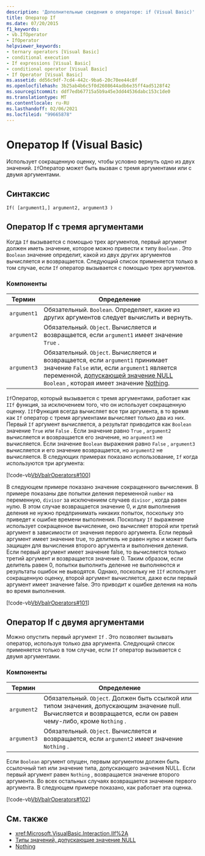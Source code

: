 ```yaml
---
description: 'Дополнительные сведения о операторе: if (Visual Basic)'
title: Оператор If
ms.date: 07/20/2015
f1_keywords:
- vb.IfOperator
- IfOperator
helpviewer_keywords:
- ternary operators [Visual Basic]
- conditional execution
- If expressions [Visual Basic]
- conditional operator [Visual Basic]
- If Operator [Visual Basic]
ms.assetid: dd56c9df-7cd4-442c-9ba6-20c70ee44c8f
ms.openlocfilehash: 3b25ab4b6c5f0d2608644adb6e35ff4ad5128f42
ms.sourcegitcommit: ddf7edb67715a5b9a45e3dd44536dabc153c1de0
ms.translationtype: MT
ms.contentlocale: ru-RU
ms.lasthandoff: 02/06/2021
ms.locfileid: "99665878"
---
```

# <a name="if-operator-visual-basic"></a>Оператор If (Visual Basic)

Использует сокращенную оценку, чтобы условно вернуть одно из двух значений. `If`Оператор может быть вызван с тремя аргументами или с двумя аргументами.

## <a name="syntax"></a>Синтаксис

```vb
If( [argument1,] argument2, argument3 )
```

## <a name="if-operator-called-with-three-arguments"></a>Оператор If с тремя аргументами

Когда `If` вызывается с помощью трех аргументов, первый аргумент должен иметь значение, которое можно привести к типу `Boolean` . Это `Boolean` значение определит, какой из двух других аргументов вычисляется и возвращается. Следующий список применяется только в том случае, если `If` оператор вызывается с помощью трех аргументов.

### <a name="parts"></a>Компоненты

|Термин|Определение|
|---|---|
|`argument1`|Обязательный. `Boolean`. Определяет, какие из других аргументов следует вычислить и вернуть.|
|`argument2`|Обязательный. `Object`. Вычисляется и возвращается, если `argument1` имеет значение `True` .|
|`argument3`|Обязательный. `Object`. Вычисляется и возвращается, если `argument1` принимает значение `False` или, если `argument1` является переменной, [допускающей значение NULL](../../programming-guide/language-features/data-types/nullable-value-types.md) `Boolean` , которая имеет значение [Nothing](../nothing.md).|

`If`Оператор, который вызывается с тремя аргументами, работает как `IIf` функция, за исключением того, что он использует сокращенную оценку. `IIf`Функция всегда вычисляет все три аргумента, в то время как `If` оператор с тремя аргументами вычисляет только два из них. Первый `If` аргумент вычисляется, а результат приводится как `Boolean` значение `True` или `False` . Если значение равно `True` , `argument2` вычисляется и возвращается его значение, но `argument3` не вычисляется. Если значение `Boolean` выражения равно `False` , `argument3` вычисляется и его значение возвращается, но `argument2` не вычисляется. В следующих примерах показано использование, `If` когда используются три аргумента:

[!code-vb[VbVbalrOperators#100](~/samples/snippets/visualbasic/VS_Snippets_VBCSharp/VbVbalrOperators/VB/Class4.vb#100)]

В следующем примере показано значение сокращенного вычисления. В примере показаны две попытки деления переменной `number` на переменную, `divisor` за исключением случаев `divisor` , когда равен нулю. В этом случае возвращается значение 0, и для выполнения деления не нужно предпринимать никаких попыток, поскольку это приведет к ошибке времени выполнения. Поскольку `If` выражение использует сокращенное вычисление, оно вычисляет второй или третий аргумент в зависимости от значения первого аргумента. Если первый аргумент имеет значение true, то делитель не равен нулю и может быть защищен для вычисления второго аргумента и выполнения деления. Если первый аргумент имеет значение false, то вычисляется только третий аргумент и возвращается значение 0. Таким образом, если делитель равен 0, попытки выполнить деление не выполняются и результаты ошибок не выводятся. Однако, поскольку не `IIf` использует сокращенную оценку, второй аргумент вычисляется, даже если первый аргумент имеет значение false. Это приводит к ошибке деления на ноль во время выполнения.

[!code-vb[VbVbalrOperators#101](~/samples/snippets/visualbasic/VS_Snippets_VBCSharp/VbVbalrOperators/VB/Class4.vb#101)]

## <a name="if-operator-called-with-two-arguments"></a>Оператор If с двумя аргументами

Можно опустить первый аргумент `If` . Это позволяет вызывать оператор, используя только два аргумента. Следующий список применяется только в том случае, если `If` оператор вызывается с двумя аргументами.

### <a name="parts"></a>Компоненты

|Термин|Определение|
|---|---|
|`argument2`|Обязательный. `Object`. Должен быть ссылкой или типом значения, допускающим значение null. Вычисляется и возвращается, если он равен чему-либо, кроме `Nothing` .|
|`argument3`|Обязательный. `Object`. Вычисляется и возвращается, если `argument2` имеет значение `Nothing` .|

Если `Boolean` аргумент опущен, первым аргументом должен быть ссылочный тип или значение типа, допускающего значения NULL. Если первый аргумент равен `Nothing` , возвращается значение второго аргумента. Во всех остальных случаях возвращается значение первого аргумента. В следующем примере показано, как работает эта оценка.

[!code-vb[VbVbalrOperators#102](~/samples/snippets/visualbasic/VS_Snippets_VBCSharp/VbVbalrOperators/VB/Class4.vb#102)]

## <a name="see-also"></a>См. также

- <xref:Microsoft.VisualBasic.Interaction.IIf%2A>
- [Типы значений, допускающие значение NULL](../../programming-guide/language-features/data-types/nullable-value-types.md)
- [Nothing](../nothing.md)
